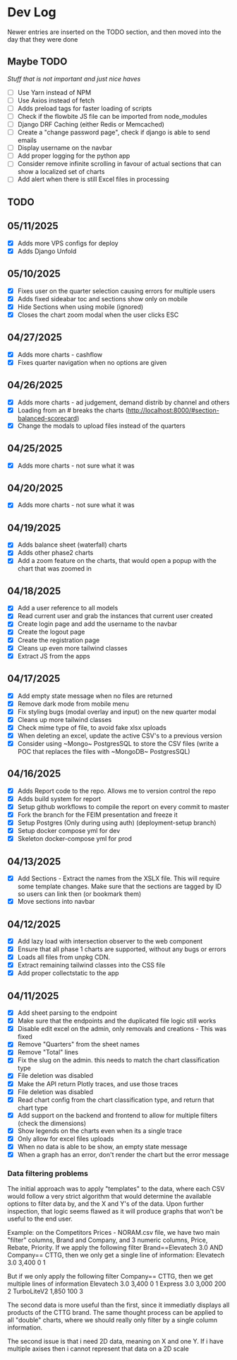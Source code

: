 # Dev Log

Newer entries are inserted on the TODO section, and then moved into the day that they were done

## Maybe TODO

_Stuff that is not important and just nice haves_

- [ ] Use Yarn instead of NPM
- [ ] Use Axios instead of fetch
- [ ] Adds preload tags for faster loading of scripts
- [ ] Check if the flowbite JS file can be imported from node_modules
- [ ] Django DRF Caching (either Redis or Memcached)
- [ ] Create a "change password page", check if django is able to send emails
- [ ] Display username on the navbar
- [ ] Add proper logging for the python app
- [ ] Consider remove infinite scrolling in favour of actual sections that can show a localized set of charts
- [ ] Add alert when there is still Excel files in processing

## TODO

## 05/11/2025

- [x] Adds more VPS configs for deploy
- [x] Adds Django Unfold

## 05/10/2025

- [x] Fixes user on the quarter selection causing errors for multiple users
- [x] Adds fixed sideabar toc and sections show only on mobile
- [x] Hide Sections when using mobile (ignored)
- [x] Closes the chart zoom modal when the user clicks ESC

## 04/27/2025

- [x] Adds more charts - cashflow
- [x] Fixes quarter navigation when no options are given

## 04/26/2025

- [x] Adds more charts - ad judgement, demand distrib by channel and others
- [x] Loading from an # breaks the charts (<http://localhost:8000/#section-balanced-scorecard>)
- [x] Change the modals to upload files instead of the quarters

## 04/25/2025

- [x] Adds more charts - not sure what it was

## 04/20/2025

- [x] Adds more charts - not sure what it was

## 04/19/2025

- [x] Adds balance sheet (waterfall) charts
- [x] Adds other phase2 charts
- [x] Add a zoom feature on the charts, that would open a popup with the chart that was zoomed in

## 04/18/2025

- [x] Add a user reference to all models
- [x] Read current user and grab the instances that current user created
- [x] Create login page and add the username to the navbar
- [x] Create the logout page
- [x] Create the registration page
- [x] Cleans up even more tailwind classes
- [x] Extract JS from the apps

## 04/17/2025

- [x] Add empty state message when no files are returned
- [x] Remove dark mode from mobile menu
- [x] Fix styling bugs (modal overlay and input) on the new quarter modal
- [x] Cleans up more tailwind classes
- [x] Check mime type of file, to avoid fake xlsx uploads
- [x] When deleting an excel, update the active CSV's to a previous version
- [x] Consider using ~Mongo~ PostgresSQL to store the CSV files (write a POC that replaces the files with ~MongoDB~ PostgresSQL)

## 04/16/2025

- [x] Adds Report code to the repo. Allows me to version control the repo
- [x] Adds build system for report
- [x] Setup github workflows to compile the report on every commit to master
- [x] Fork the branch for the FEIM presentation and freeze it
- [x] Setup Postgres (Only during using auth) (deployment-setup branch)
- [x] Setup docker compose yml for dev
- [x] Skeleton docker-compose yml for prod

## 04/13/2025

- [x] Add Sections - Extract the names from the XSLX file. This will require some template changes. Make sure that the sections are tagged by ID so users can link then (or bookmark them)
- [x] Move sections into navbar

## 04/12/2025

- [x] Add lazy load with intersection observer to the web component
- [x] Ensure that all phase 1 charts are supported, without any bugs or errors
- [x] Loads all files from unpkg CDN.
- [x] Extract remaining tailwind classes into the CSS file
- [x] Add proper collectstatic to the app

## 04/11/2025

- [x] Add sheet parsing to the endpoint
- [x] Make sure that the endpoints and the duplicated file logic still works
- [x] Disable edit excel on the admin, only removals and creations - This was fixed
- [x] Remove "Quarters" from the sheet names
- [x] Remove "Total" lines
- [x] Fix the slug on the admin. this needs to match the chart classification type
- [x] File deletion was disabled
- [x] Make the API return Plotly traces, and use those traces
- [x] File deletion was disabled
- [x] Read chart config from the chart classification type, and return that chart type
- [x] Add support on the backend and frontend to allow for multiple filters (check the dimensions)
- [x] Show legends on the charts even when its a single trace
- [x] Only allow for excel files uploads
- [x] When no data is able to be show, an empty state message
- [X] When a graph has an error, don't render the chart but the error message

### Data filtering problems

The initial approach was to apply "templates" to the data, where each CSV would follow a very strict algorithm that would determine the available options to filter data by, and the X and Y's of the data. Upon further inspection, that logic seems flawed as it will produce graphs that won't be useful to the end user.

Example: on the Competitors Prices - NORAM.csv file, we have two main "filter" columns, Brand and Company, and 3 numeric columns, Price, Rebate, Priority.
If we apply the following filter Brand==Elevatech 3.0 AND Company== CTTG, then we only get a single line of information:
Elevatech 3.0 3,400 0 1

But if we only apply the following filter Company== CTTG, then we get multiple lines of information
Elevatech 3.0 3,400 0 1
Express 3.0   3,000 200 2
TurboLiteV2     1,850 100 3

The second data is more useful than the first, since it immediatly displays all products of the CTTG brand. The same thought process can be applied to all "double" charts, where we should really only filter by a single column information.

The second issue is that i need 2D data, meaning on X and one Y. If i have multiple axises then i cannot represent that data on a 2D scale
